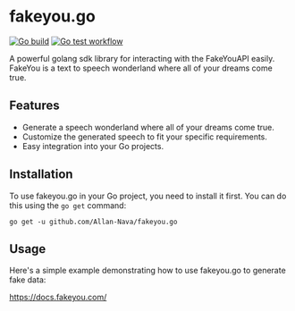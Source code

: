 # fakeyou.go
[![Go build](https://github.com/Allan-Nava/fakeyou.go/actions/workflows/go-build.yml/badge.svg)](https://github.com/Allan-Nava/fakeyou.go/actions/workflows/go-build.yml)
[![Go test workflow](https://github.com/Allan-Nava/fakeyou.go/actions/workflows/go-test.yml/badge.svg)](https://github.com/Allan-Nava/fakeyou.go/actions/workflows/go-test.yml)

A powerful golang sdk library for interacting with the FakeYouAPI easily.
FakeYou is a text to speech wonderland where all of your dreams come true.

## Features
- Generate a speech wonderland where all of your dreams come true.
- Customize the generated speech to fit your specific requirements.
- Easy integration into your Go projects.

## Installation

To use fakeyou.go in your Go project, you need to install it first. You can do this using the `go get` command:

```shell
go get -u github.com/Allan-Nava/fakeyou.go
```

## Usage
Here's a simple example demonstrating how to use fakeyou.go to generate fake data:


https://docs.fakeyou.com/
